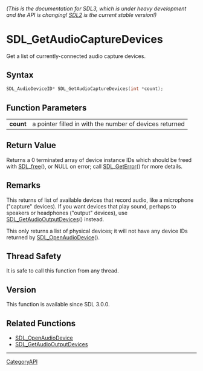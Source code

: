 ###### (This is the documentation for SDL3, which is under heavy development and the API is changing! [SDL2](https://wiki.libsdl.org/SDL2/) is the current stable version!)
# SDL_GetAudioCaptureDevices

Get a list of currently-connected audio capture devices.

## Syntax

```c
SDL_AudioDeviceID* SDL_GetAudioCaptureDevices(int *count);

```

## Function Parameters

|               |                                                         |
| ------------- | ------------------------------------------------------- |
| **count**     | a pointer filled in with the number of devices returned |

## Return Value

Returns a 0 terminated array of device instance IDs which should be freed
with [SDL_free](SDL_free.md)(), or NULL on error; call
[SDL_GetError](SDL_GetError.md)() for more details.

## Remarks

This returns of list of available devices that record audio, like a
microphone ("capture" devices). If you want devices that play sound,
perhaps to speakers or headphones ("output" devices), use
[SDL_GetAudioOutputDevices](SDL_GetAudioOutputDevices.md)() instead.

This only returns a list of physical devices; it will not have any device
IDs returned by [SDL_OpenAudioDevice](SDL_OpenAudioDevice.md)().

## Thread Safety

It is safe to call this function from any thread.

## Version

This function is available since SDL 3.0.0.

## Related Functions

* [SDL_OpenAudioDevice](SDL_OpenAudioDevice.md)
* [SDL_GetAudioOutputDevices](SDL_GetAudioOutputDevices.md)

----
[CategoryAPI](CategoryAPI.md)
